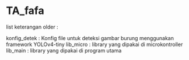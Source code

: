 # TA_fafa

list keterangan older :

konfig_detek		    :	Konfig file untuk deteksi gambar burung menggunakan framework YOLOv4-tiny
lib_micro				:	library yang dipakai di microkontroller
lib_main				:	library yang dipakai di program utama
